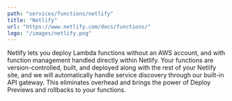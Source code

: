 ```yaml
---
path: "services/functions/netlify"
title: "Netlify"
url: "https://www.netlify.com/docs/functions/"
logo: "/images/netlify.png"
---
```


Netlify lets you deploy Lambda functions without an AWS account, and with function management handled directly within Netlify. Your functions are version-controlled, built, and deployed along with the rest of your Netlify site, and we will automatically handle service discovery through our built-in API gateway. This eliminates overhead and brings the power of Deploy Previews and rollbacks to your functions.
